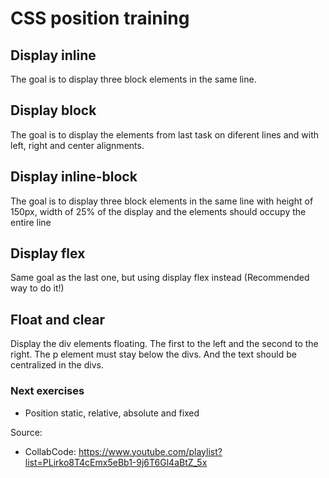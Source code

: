 # CSS position training

## Display inline
The goal is to display three block elements in the same line.

## Display block
The goal is to display the elements from last task on diferent lines and with left, right and center alignments.

## Display inline-block
The goal is to display three block elements in the same line with height of 150px, width of 25% of the display 
and the elements should occupy the entire line

## Display flex
Same goal as the last one, but using display flex instead (Recommended way to do it!)

## Float and clear
Display the div elements floating. The first to the left and the second to the right.
The p element must stay below the divs. And the text should be centralized in the divs.

### Next exercises
- Position static, relative, absolute and fixed

Source:
- CollabCode: https://www.youtube.com/playlist?list=PLirko8T4cEmx5eBb1-9j6T6Gl4aBtZ_5x  